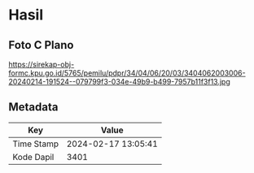 # Hasil

## Foto C Plano

https://sirekap-obj-formc.kpu.go.id/5765/pemilu/pdpr/34/04/06/20/03/3404062003006-20240214-191524--079799f3-034e-49b9-b499-7957b11f3f13.jpg


## Metadata

| Key        | Value               |
| ---------- | ------------------- |
| Time Stamp | 2024-02-17 13:05:41 |
| Kode Dapil | 3401                |



